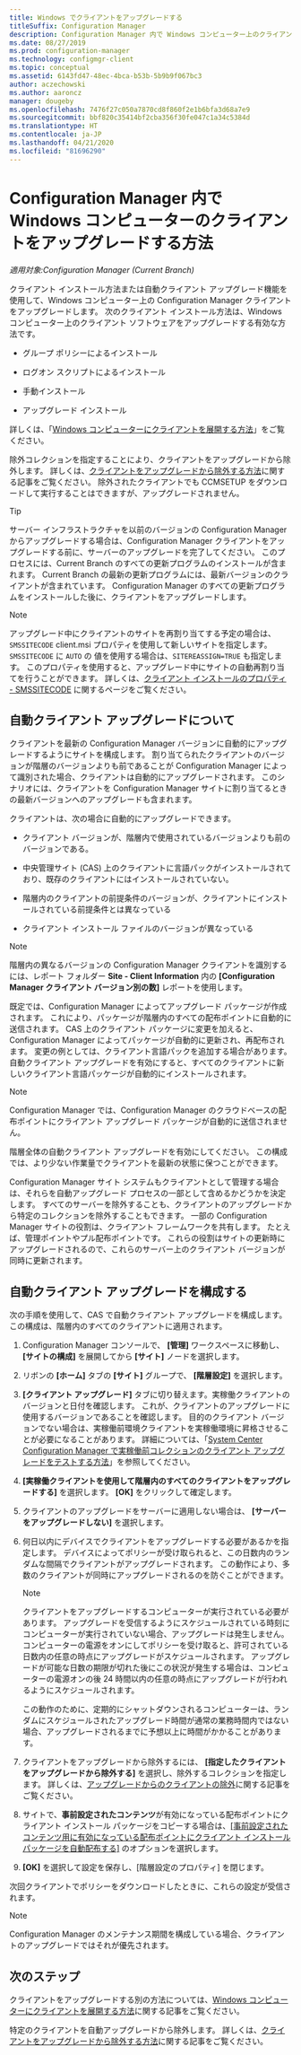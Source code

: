 ```yaml
---
title: Windows でクライアントをアップグレードする
titleSuffix: Configuration Manager
description: Configuration Manager 内で Windows コンピューター上のクライアントをアップグレードします。
ms.date: 08/27/2019
ms.prod: configuration-manager
ms.technology: configmgr-client
ms.topic: conceptual
ms.assetid: 6143fd47-48ec-4bca-b53b-5b9b9f067bc3
author: aczechowski
ms.author: aaroncz
manager: dougeby
ms.openlocfilehash: 7476f27c050a7870cd8f860f2e1b6bfa3d68a7e9
ms.sourcegitcommit: bbf820c35414bf2cba356f30fe047c1a34c5384d
ms.translationtype: HT
ms.contentlocale: ja-JP
ms.lasthandoff: 04/21/2020
ms.locfileid: "81696290"
---
```

# <a name="how-to-upgrade-clients-for-windows-computers-in-configuration-manager"></a>Configuration Manager 内で Windows コンピューターのクライアントをアップグレードする方法

*適用対象:Configuration Manager (Current Branch)*

クライアント インストール方法または自動クライアント アップグレード機能を使用して、Windows コンピューター上の Configuration Manager クライアントをアップグレードします。 次のクライアント インストール方法は、Windows コンピューター上のクライアント ソフトウェアをアップグレードする有効な方法です。  

- グループ ポリシーによるインストール  

- ログオン スクリプトによるインストール  

- 手動インストール  

- アップグレード インストール  

詳しくは、「[Windows コンピューターにクライアントを展開する方法](../../deploy/deploy-clients-to-windows-computers.md)」をご覧ください。

除外コレクションを指定することにより、クライアントをアップグレードから除外します。 詳しくは、[クライアントをアップグレードから除外する方法](exclude-clients-windows.md)に関する記事をご覧ください。 除外されたクライアントでも CCMSETUP をダウンロードして実行することはできますが、アップグレードされません。

> [!TIP]  
> サーバー インフラストラクチャを以前のバージョンの Configuration Manager からアップグレードする場合は、Configuration Manager クライアントをアップグレードする前に、サーバーのアップグレードを完了してください。 このプロセスには、Current Branch のすべての更新プログラムのインストールが含まれます。 Current Branch の最新の更新プログラムには、最新バージョンのクライアントが含まれています。 Configuration Manager のすべての更新プログラムをインストールした後に、クライアントをアップグレードします。

> [!NOTE]
> アップグレード中にクライアントのサイトを再割り当てする予定の場合は、`SMSSITECODE` client.msi プロパティを使用して新しいサイトを指定します。 `SMSSITECODE` に `AUTO` の 値を使用する場合は、`SITEREASSIGN=TRUE` も指定します。 このプロパティを使用すると、アップグレード中にサイトの自動再割り当てを行うことができます。 詳しくは、[クライアント インストールのプロパティ - SMSSITECODE](../../deploy/about-client-installation-properties.md#smssitecode) に関するページをご覧ください。

## <a name="about-automatic-client-upgrade"></a><a name="bkmk_autoupdate"></a> 自動クライアント アップグレードについて

クライアントを最新の Configuration Manager バージョンに自動的にアップグレードするようにサイトを構成します。 割り当てられたクライアントのバージョンが階層のバージョンよりも前であることが Configuration Manager によって識別された場合、クライアントは自動的にアップグレードされます。 このシナリオには、クライアントを Configuration Manager サイトに割り当てるときの最新バージョンへのアップグレードも含まれます。  

クライアントは、次の場合に自動的にアップグレードできます。  

- クライアント バージョンが、階層内で使用されているバージョンよりも前のバージョンである。  

- 中央管理サイト (CAS) 上のクライアントに言語パックがインストールされており、既存のクライアントにはインストールされていない。  

- 階層内のクライアントの前提条件のバージョンが、クライアントにインストールされている前提条件とは異なっている  

- クライアント インストール ファイルのバージョンが異なっている  

> [!NOTE]  
> 階層内の異なるバージョンの Configuration Manager クライアントを識別するには、レポート フォルダー **Site - Client Information** 内の **[Configuration Manager クライアント バージョン別の数]** レポートを使用します。  

既定では、Configuration Manager によってアップグレード パッケージが作成されます。 これにより、パッケージが階層内のすべての配布ポイントに自動的に送信されます。 CAS 上のクライアント パッケージに変更を加えると、Configuration Manager によってパッケージが自動的に更新され、再配布されます。 変更の例としては、クライアント言語パックを追加する場合があります。 自動クライアント アップグレードを有効にすると、すべてのクライアントに新しいクライアント言語パッケージが自動的にインストールされます。

> [!NOTE]  
> Configuration Manager では、Configuration Manager のクラウドベースの配布ポイントにクライアント アップグレード パッケージが自動的に送信されません。  

階層全体の自動クライアント アップグレードを有効にしてください。 この構成では、より少ない作業量でクライアントを最新の状態に保つことができます。  

Configuration Manager サイト システムもクライアントとして管理する場合は、それらを自動アップグレード プロセスの一部として含めるかどうかを決定します。 すべてのサーバーを除外することも、クライアントのアップグレードから特定のコレクションを除外することもできます。 一部の Configuration Manager サイトの役割は、クライアント フレームワークを共有します。 たとえば、管理ポイントやプル配布ポイントです。 これらの役割はサイトの更新時にアップグレードされるので、これらのサーバー上のクライアント バージョンが同時に更新されます。

## <a name="configure-automatic-client-upgrade"></a><a name="bkmk_configure"></a> 自動クライアント アップグレードを構成する

次の手順を使用して、CAS で自動クライアント アップグレードを構成します。 この構成は、階層内のすべてのクライアントに適用されます。  

1. Configuration Manager コンソールで、 **[管理]** ワークスペースに移動し、 **[サイトの構成]** を展開してから **[サイト]** ノードを選択します。  

1. リボンの **[ホーム]** タブの **[サイト]** グループで、 **[階層設定]** を選択します。  

1. **[クライアント アップグレード]** タブに切り替えます。実稼働クライアントのバージョンと日付を確認します。 これが、クライアントのアップグレードに使用するバージョンであることを確認します。 目的のクライアント バージョンでない場合は、実稼働前環境クライアントを実稼働環境に昇格させることが必要になることがあります。 詳細については、「[System Center Configuration Manager で実稼働前コレクションのクライアント アップグレードをテストする方法](test-client-upgrades.md)」を参照してください。  

1. **[実稼働クライアントを使用して階層内のすべてのクライアントをアップグレードする]** を選択します。 **[OK]** をクリックして確定します。  

1. クライアントのアップグレードをサーバーに適用しない場合は、 **[サーバーをアップグレードしない]** を選択します。  

1. 何日以内にデバイスでクライアントをアップグレードする必要があるかを指定します。 デバイスによってポリシーが受け取られると、この日数内のランダムな間隔でクライアントがアップグレードされます。 この動作により、多数のクライアントが同時にアップグレードされるのを防ぐことができます。

    > [!NOTE]
    > クライアントをアップグレードするコンピューターが実行されている必要があります。 アップグレードを受信するようにスケジュールされている時刻にコンピューターが実行されていない場合、アップグレードは発生しません。 コンピューターの電源をオンにしてポリシーを受け取ると、許可されている日数内の任意の時点にアップグレードがスケジュールされます。 アップグレードが可能な日数の期限が切れた後にこの状況が発生する場合は、コンピューターの電源オンの後 24 時間以内の任意の時点にアップグレードが行われるようにスケジュールされます。
    >
    > この動作のために、定期的にシャットダウンされるコンピューターは、ランダムにスケジュールされたアップグレード時間が通常の業務時間内ではない場合、アップグレードされるまでに予想以上に時間がかかることがあります。

1. クライアントをアップグレードから除外するには、 **[指定したクライアントをアップグレードから除外する]** を選択し、除外するコレクションを指定します。 詳しくは、[アップグレードからのクライアントの除外](exclude-clients-windows.md)に関する記事をご覧ください。

1. サイトで、**事前設定されたコンテンツ**が有効になっている配布ポイントにクライアント インストール パッケージをコピーする場合は、[[事前設定されたコンテンツ用に有効になっている配布ポイントにクライアント インストール パッケージを自動配布する]](../../../plan-design/hierarchy/manage-network-bandwidth.md#BKMK_PrestagingContent) のオプションを選択します。  

1. **[OK]** を選択して設定を保存し、[階層設定のプロパティ] を閉じます。

次回クライアントでポリシーをダウンロードしたときに、これらの設定が受信されます。

> [!NOTE]
> Configuration Manager のメンテナンス期間を構成している場合、クライアントのアップグレードではそれが優先されます。

## <a name="next-steps"></a>次のステップ

クライアントをアップグレードする別の方法については、[Windows コンピューターにクライアントを展開する方法](../../deploy/deploy-clients-to-windows-computers.md)に関する記事をご覧ください。

特定のクライアントを自動アップグレードから除外します。 詳しくは、[クライアントをアップグレードから除外する方法](exclude-clients-windows.md)に関する記事をご覧ください。
